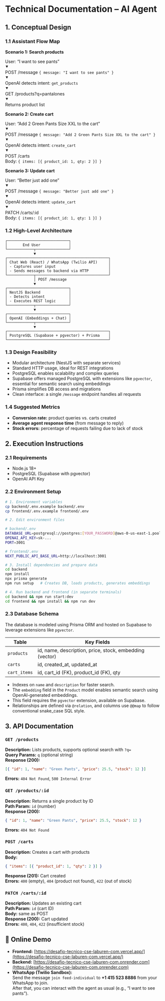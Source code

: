 # Technical Documentation – AI Agent

## 1. Conceptual Design

### 1.1 Assistant Flow Map

**Scenario 1: Search products**

User: “I want to see pants”  
   ⯆  
POST /message `{ message: "I want to see pants" }`  
   ⯆  
OpenAI detects intent: `get_products`  
   ⯆  
GET /products?q=pantalones  
   ⯆  
Returns product list

**Scenario 2: Create cart**

User: “Add 2 Green Pants Size XXL to the cart”  
   ⯆  
POST /message `{ message: "Add 2 Green Pants Size XXL to the cart" }`  
   ⯆  
OpenAI detects intent: `create_cart`  
   ⯆  
POST /carts  
Body: `{ items: [{ product_id: 1, qty: 2 }] }`

**Scenario 3: Update cart**

User: “Better just add one”  
   ⯆  
POST /message `{ message: "Better just add one" }`  
   ⯆  
OpenAI detects intent: `update_cart`  
   ⯆  
PATCH /carts/:id  
Body: `{ items: [{ product_id: 1, qty: 1 }] }`

### 1.2 High-Level Architecture

```
┌────────────────────────────┐
│       End User             │
└────────────┬───────────────┘
             ▼
┌──────────────────────────────────────────────┐
│ Chat Web (React) / WhatsApp (Twilio API)     │
│ - Captures user input                        │
│ - Sends messages to backend via HTTP         │
└────────────┬─────────────────────────────────┘
             │ POST /message
             ▼
┌────────────────────────────┐
│ NestJS Backend             │
│ - Detects intent           │
│ - Executes REST logic      │
└────────────┬───────────────┘
             ▼
┌────────────────────────────┐
│ OpenAI (Embeddings + Chat) │
└────────────┬───────────────┘
             ▼
┌──────────────────────────────────────────────┐
│ PostgreSQL (Supabase + pgvector) + Prisma    │
└──────────────────────────────────────────────┘
```

### 1.3 Design Feasibility

- Modular architecture (NestJS with separate services)  
- Standard HTTP usage, ideal for REST integrations  
- PostgreSQL enables scalability and complex queries  
- Supabase offers managed PostgreSQL with extensions like `pgvector`, essential for semantic search using embeddings  
- Prisma simplifies DB access and migrations  
- Clean interface: a single `/message` endpoint handles all requests  

### 1.4 Suggested Metrics

- **Conversion rate:** product queries vs. carts created  
- **Average agent response time** (from message to reply)  
- **Stock errors:** percentage of requests failing due to lack of stock  

## 2. Execution Instructions

### 2.1 Requirements

- Node.js 18+  
- PostgreSQL (Supabase with pgvector)  
- OpenAI API Key  

### 2.2 Environment Setup

```bash
# 1. Environment variables
cp backend/.env.example backend/.env
cp frontend/.env.example frontend/.env

# 2. Edit environment files

# backend/.env
DATABASE_URL=postgresql://postgres:[YOUR_PASSWORD]@aws-0-us-east-1.pooler.supabase.com:5432/postgres
OPENAI_API_KEY=sk-...
PORT=3001

# frontend/.env
NEXT_PUBLIC_API_BASE_URL=http://localhost:3001

# 3. Install dependencies and prepare data
cd backend
npm install
npx prisma generate
npm run setup   # Creates DB, loads products, generates embeddings

# 4. Run backend and frontend (in separate terminals)
cd backend && npm run start:dev
cd frontend && npm install && npm run dev
```

### 2.3 Database Schema

The database is modeled using Prisma ORM and hosted on Supabase to leverage extensions like `pgvector`.

| Table       | Key Fields                                               |
|-------------|-----------------------------------------------------------|
| `products`  | id, name, description, price, stock, embedding (vector)   |
| `carts`     | id, created_at, updated_at                                |
| `cart_items`| id, cart_id (FK), product_id (FK), qty                    |

- Indexes on `name` and `description` for faster search.  
- The `embedding` field in the `Product` model enables semantic search using OpenAI-generated embeddings.  
- This field requires the `pgvector` extension, available on Supabase.  
- Relationships are defined via `@relation`, and columns use `@@map` to follow conventional snake_case SQL style.  

## 3. API Documentation

### `GET /products`  
**Description:** Lists products, supports optional search with `?q=`  
**Query Params:** `q` (optional string)  
**Response (200):**  
```json
[{ "id": 1, "name": "Green Pants", "price": 25.5, "stock": 12 }]
```
**Errors:** `404 Not Found`, `500 Internal Error`

### `GET /products/:id`  
**Description:** Returns a single product by ID  
**Path Param:** `id` (number)  
**Response (200):**  
```json
{ "id": 1, "name": "Green Pants", "price": 25.5, "stock": 12 }
```
**Errors:** `404 Not Found`  

### `POST /carts`  
**Description:** Creates a cart with products  
**Body:**  
```json
{ "items": [{ "product_id": 1, "qty": 2 }] }
```
**Response (201):** Cart created  
**Errors:** `400` (empty), `404` (product not found), `422` (out of stock)

### `PATCH /carts/:id`  
**Description:** Updates an existing cart  
**Path Param:** `id` (cart ID)  
**Body:** same as POST  
**Response (200):** Cart updated  
**Errors:** `400`, `404`, `422` (insufficient stock)

## 🧪 Online Demo

- **Frontend:** [https://desafio-tecnico-cse-laburen-com.vercel.app/](https://desafio-tecnico-cse-laburen-com.vercel.app/)  
- **Backend:** [https://desafio-tecnico-cse-laburen-com.onrender.com](https://desafio-tecnico-cse-laburen-com.onrender.com)  
- **WhatsApp (Twilio Sandbox):**  
  Send the message `join feed-individual` to **+1 415 523 8886** from your WhatsApp to join.  
  After that, you can interact with the agent as usual (e.g., “I want to see pants”).
